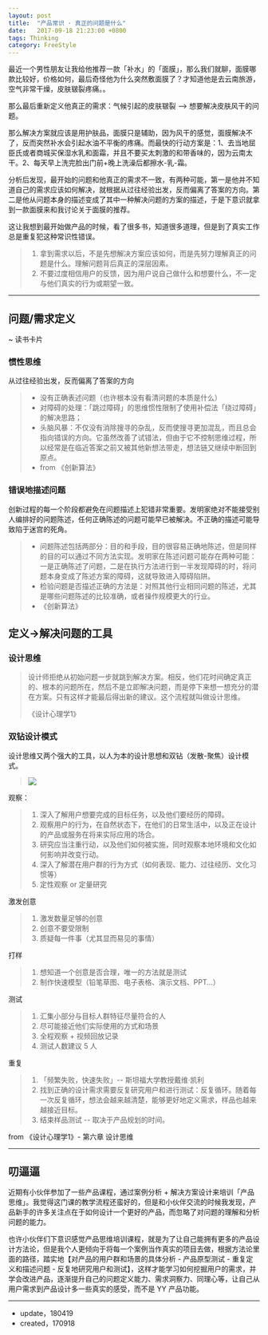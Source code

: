 ```yaml
---
layout: post
title:  "产品常识 · 真正的问题是什么"
date:   2017-09-18 21:23:00 +0800
tags: Thinking
category: FreeStyle
---
```



最近一个男性朋友让我给他推荐一款「补水」的「面膜」，那么我们就聊，面膜哪款比较好，价格如何，最后奇怪他为什么突然敷面膜了？才知道他是去云南旅游，空气非常干燥，皮肤皲裂疼痛。。

那么最后重新定义他真正的需求：气候引起的皮肤皲裂 --> 想要解决皮肤风干的问题。

那么解决方案就应该是用护肤品，面膜只是辅助，因为风干的感觉，面膜解决不了，反而突然补水会引起水油不平衡的疼痛。而最快的行动方案是：1、去当地屈臣氏或者商城买保湿水乳和面霜，并且不要买太刺激的和带香味的，因为云南太干。2、每天早上洗完脸出门前+晚上洗澡后都擦水-乳-霜。

分析后发现，最开始的问题和他真正的需求不一致，有两种可能，第一是他并不知道自己的需求应该如何解决，就根据从过往经验出发，反而偏离了答案的方向。第二是他从问题本身的描述变成了其中一种解决问题的方案的描述，于是下意识就拿到一款面膜来和我讨论关于面膜的推荐。

这让我想到最开始做产品的时候，看了很多书，知道很多道理，但是到了真实工作总是重复犯这种常识性错误。

> 1. 拿到需求以后，不是先想解决方案应该如何，而是先努力理解真正的问题是什么。理解问题背后真正的深层因素。
> 2. 不要过度相信用户的反馈，因为用户说自己做什么和想要什么，不一定与他们真实的行为或期望一致。

---

## 问题/需求定义

~ 读书卡片

### 惯性思维

从过往经验出发，反而偏离了答案的方向

> - 没有正确表述问题（也许根本没有看清问题的本质是什么）
> - 对障碍的处理：「跳过障碍」的思维惯性限制了使用补偿法「绕过障碍」的解决思路；
> - 头脑风暴：不仅没有消除搜寻的杂乱，反而使搜寻更加混乱，而且总会指向错误的方向。它虽然改善了试错法，但由于它不控制思维过程，所以经常是在临近答案之前又被其他新想法带走，想法链又继续中断回到原点。
> - from 《创新算法》

### 错误地描述问题

创新过程的每一个阶段都避免在问题描述上犯错非常重要。发明家绝对不能接受别人编排好的问题陈述，任何正确陈述的问题可能早已被解决。不正确的描述可能导致陷于迷宫的死角。


> - 问题陈述包括两部分：目的和手段，目的很容易正确地陈述，但是同样的目的可以通过不同方法实现。发明家在陈述问题可能存在两种可能：一是正确陈述了问题，二是在执行方法进行到一半发现障碍的时，将问题本身变成了陈述方案的障碍，这就导致进入障碍陷阱。
> - 检验问题是否描述正确的方法是：对照其他行业相同问题的陈述，尤其是哪些问题陈述的比较准确，或者操作规模更大的行业。
> - 《创新算法》

## 定义->解决问题的工具

### 设计思维


> 设计师拒绝从初始问题一步就跳到解决方案。相反，他们花时间确定真正的、根本的问题所在，然后不是立即解决问题，而是停下来想一想充分的潜在方案。只有这样才能最后得出新的建议。这个流程就叫做设计思维。
> 
> 《设计心理学1》

###  双钻设计模式

设计思维又两个强大的工具，以人为本的设计思想和双钻（发散-聚焦）设计模式。

> 
> ![](http://ojcp18ifz.bkt.clouddn.com/2018-04-19-WechatIMG597.jpeg)
> 


观察：

> 1. 深入了解用户想要完成的目标任务，以及他们要经历的障碍。
> 2. 观察用户的行为，在自然状态下，在他们的日常生活中，以及正在设计的产品或服务在将来实际应用的场合。
> 3. 研究应当注重行动，以及他们如何被实施，同时观察本地环境和文化如何影响并改变行动。
> 4. 深入了解潜在用户群的行为方式（如何表现、能力、过往经历、文化习惯等）
> 5. 定性观察 or 定量研究

激发创意

> 1. 激发数量足够的创意
> 2. 创意不要受限制
> 3. 质疑每一件事（尤其显而易见的事情）

打样

> 1. 想知道一个创意是否合理，唯一的方法就是测试
> 2. 制作快速模型（铅笔草图、电子表格、演示文档、PPT...）

测试

> 1. 汇集小部分与目标人群特征尽量符合的人
> 2. 尽可能接近他们实际使用的方式和场景
> 3. 全程观察 + 视频回放记录
> 4. 测试人数建议 5 人

重复

> 1. 「频繁失败，快速失败」-- 斯坦福大学教授戴维·凯利
> 2. 找到正确的设计需求需要反复研究用户和进行测试：反复循环。随着每一次反复循环，想法会越来越清楚，能够更好地定义需求，样品也越来越接近目标。
> 3. 结束样品测试 -- 取决于产品规划的时间。


from 《设计心理学1》- 第六章 设计思维

---

## 叨逼逼

近期有小伙伴参加了一些产品课程，通过案例分析 + 解决方案设计来培训「产品思维」。我觉得这门课的教学流程还蛮好的，但是和小伙伴交流的时候我发现，产品新手的许多关注点在于如何设计一个更好的产品，而忽略了对问题的理解和分析问题的能力。

也许小伙伴们下意识感觉产品思维培训课程，就是为了让自己能拥有更多的产品设计方法论，但是我个人更倾向于将每一个案例当作真实的项目去做，根据方法论里面的路径，踏实地【对产品的用户群和场景的具体分析 - 产品原型测试 - 重复定义和描述问题 - 反复地研究用户和测试】，这样才能学习如何挖掘用户的需求，并学会改进产品，逐渐提升自己的问题定义能力、需求洞察力、同理心等，让自己从用户需求到产品设计多一些真实的感受，而不是 YY 产品功能。

---

- update，180419
- created，170918

